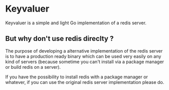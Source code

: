 # Keyvaluer

Keyvaluer is a simple and light Go implementation of a redis server.

## But why don't use redis direclty ?

The purpose of developing a alternative implementation of the redis server is to have a production ready binary which can be used very easily on any kind of servers (because sometime you can't install via a package manager or build redis on a server).

If you have the possibility to install redis with a package manager or whatever, if you can use the original redis server implementation please do.
